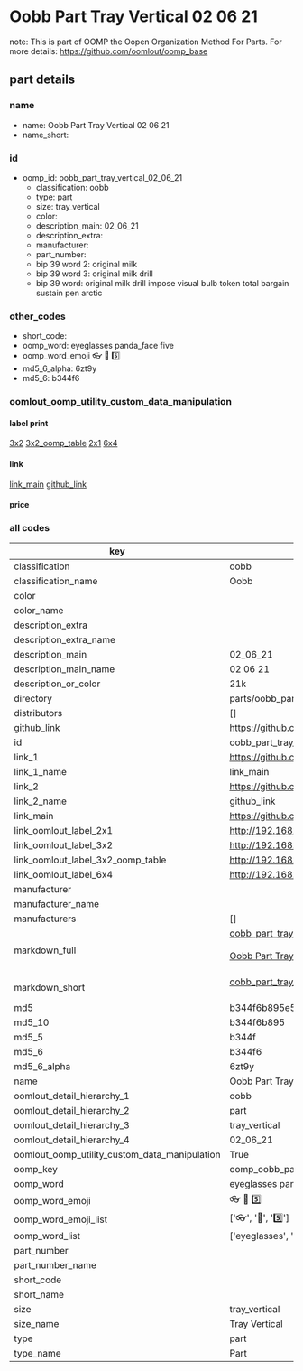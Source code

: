 # Oobb Part Tray Vertical 02 06 21  

note: This is part of OOMP the Oopen Organization Method For Parts. For more details: https://github.com/oomlout/oomp_base

##  part details





### name
* name: Oobb Part Tray Vertical 02 06 21
* name_short: 
### id
* oomp_id: oobb_part_tray_vertical_02_06_21
  * classification: oobb
  * type: part
  * size: tray_vertical
  * color: 
  * description_main: 02_06_21
  * description_extra: 
  * manufacturer: 
  * part_number: 
  * bip 39 word 2: original milk
  * bip 39 word 3: original milk drill
  * bip 39 word: original milk drill impose visual bulb token total bargain sustain pen arctic

### other_codes
* short_code: 
* oomp_word: eyeglasses panda_face five
* oomp_word_emoji :eyeglasses: :panda_face: :five:
* md5_6_alpha: 6zt9y
* md5_6: b344f6






### oomlout_oomp_utility_custom_data_manipulation
#### label print
[3x2](http://192.168.1.245:1112/?label=oomp%206zt9y)
[3x2_oomp_table](http://192.168.1.107:1112/?label=oomp%206zt9y)
[2x1](http://192.168.1.242:1112/?label=oomp%206zt9y)
[6x4](http://192.168.1.55:1112/?label=oomp%206zt9y)    

#### link

[link_main](https://github.com/oomlout/oomlout_oomp_current_version_messy/tree/main/parts/oobb_part_tray_vertical_02_06_21) [github_link](https://github.com/oomlout/oomlout_oomp_part_src/tree/main/parts/oobb_part_tray_vertical_02_06_21)                             

#### price







### all codes 
| key | value |  
| --- | --- |  
| classification | oobb |  
| classification_name | Oobb |  
| color |  |  
| color_name |  |  
| description_extra |  |  
| description_extra_name |  |  
| description_main | 02_06_21 |  
| description_main_name | 02 06 21 |  
| description_or_color | 21k |  
| directory | parts/oobb_part_tray_vertical_02_06_21 |  
| distributors | [] |  
| github_link | https://github.com/oomlout/oomlout_oomp_part_src/tree/main/parts/oobb_part_tray_vertical_02_06_21 |  
| id | oobb_part_tray_vertical_02_06_21 |  
| link_1 | https://github.com/oomlout/oomlout_oomp_current_version_messy/tree/main/parts/oobb_part_tray_vertical_02_06_21 |  
| link_1_name | link_main |  
| link_2 | https://github.com/oomlout/oomlout_oomp_part_src/tree/main/parts/oobb_part_tray_vertical_02_06_21 |  
| link_2_name | github_link |  
| link_main | https://github.com/oomlout/oomlout_oomp_current_version_messy/tree/main/parts/oobb_part_tray_vertical_02_06_21 |  
| link_oomlout_label_2x1 | http://192.168.1.242:1112/?label=oomp%206zt9y |  
| link_oomlout_label_3x2 | http://192.168.1.245:1112/?label=oomp%206zt9y |  
| link_oomlout_label_3x2_oomp_table | http://192.168.1.107:1112/?label=oomp%206zt9y |  
| link_oomlout_label_6x4 | http://192.168.1.55:1112/?label=oomp%206zt9y |  
| manufacturer |  |  
| manufacturer_name |  |  
| manufacturers | [] |  
| markdown_full | [oobb_part_tray_vertical_02_06_21](https://github.com/oomlout/oomlout_oomp_current_version_messy/tree/main/parts/oobb_part_tray_vertical_02_06_21)<br>[](https://github.com/oomlout/oomlout_oomp_current_version_messy/tree/main/parts/oobb_part_tray_vertical_02_06_21)<br>[Oobb Part Tray Vertical 02 06 21](https://github.com/oomlout/oomlout_oomp_current_version_messy/tree/main/parts/oobb_part_tray_vertical_02_06_21)<br><br> |  
| markdown_short | [oobb_part_tray_vertical_02_06_21](https://github.com/oomlout/oomlout_oomp_current_version_messy/tree/main/parts/oobb_part_tray_vertical_02_06_21)<br><br> |  
| md5 | b344f6b895e5dc7c77fa771e85e324e5 |  
| md5_10 | b344f6b895 |  
| md5_5 | b344f |  
| md5_6 | b344f6 |  
| md5_6_alpha | 6zt9y |  
| name | Oobb Part Tray Vertical 02 06 21 |  
| oomlout_detail_hierarchy_1 | oobb |  
| oomlout_detail_hierarchy_2 | part |  
| oomlout_detail_hierarchy_3 | tray_vertical |  
| oomlout_detail_hierarchy_4 | 02_06_21 |  
| oomlout_oomp_utility_custom_data_manipulation | True |  
| oomp_key | oomp_oobb_part_tray_vertical_02_06_21 |  
| oomp_word | eyeglasses panda_face five |  
| oomp_word_emoji | :eyeglasses: :panda_face: :five: |  
| oomp_word_emoji_list | [':eyeglasses:', ':panda_face:', ':five:'] |  
| oomp_word_list | ['eyeglasses', 'panda_face', 'five'] |  
| part_number |  |  
| part_number_name |  |  
| short_code |  |  
| short_name |  |  
| size | tray_vertical |  
| size_name | Tray Vertical |  
| type | part |  
| type_name | Part |  
